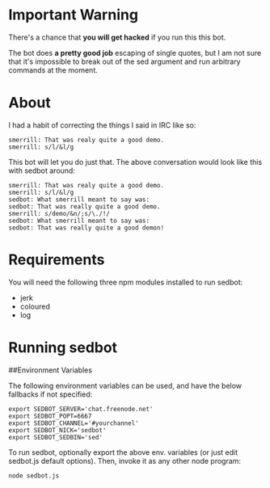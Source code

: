 # Important Warning

There's a chance that **you will get hacked** if you run this this bot.

The bot does **a pretty good job** escaping of single quotes, but
I am not sure that it's impossible to break out of the sed argument
and run arbitrary commands at the moment.

# About

I had a habit of correcting the things I said in IRC like so:

    smerrill: That was realy quite a good demo.
    smerrill: s/l/&l/g

This bot will let you do just that. The above conversation would look
like this with sedbot around:

    smerrill: That was realy quite a good demo.
    smerrill: s/l/&l/g
    sedbot: What smerrill meant to say was:
    sedbot: That was really quite a good demo.
    smerrill: s/demo/&n/;s/\./!/
    sedbot: What smerrill meant to say was:
    sedbot: That was really quite a good demon!

# Requirements

You will need the following three npm modules installed to run sedbot:

- jerk
- coloured
- log

# Running sedbot

##Environment Variables

The following environment variables can be used, and have the below fallbacks
if not specified:

    export SEDBOT_SERVER='chat.freenode.net'
    export SEDBOT_POPT=6667
    export SEDBOT_CHANNEL='#yourchannel'
    export SEDBOT_NICK='sedbot'
    export SEDBOT_SEDBIN='sed'

To run sedbot, optionally export the above env. variables (or just edit
sedbot.js default options). Then, invoke it as any other node program:

    node sedbot.js


